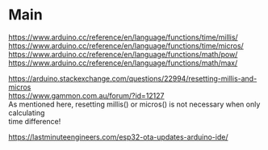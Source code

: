# Main
https://www.arduino.cc/reference/en/language/functions/time/millis/  
https://www.arduino.cc/reference/en/language/functions/time/micros/  
https://www.arduino.cc/reference/en/language/functions/math/pow/  
https://www.arduino.cc/reference/en/language/functions/math/max/  

https://arduino.stackexchange.com/questions/22994/resetting-millis-and-micros  
https://www.gammon.com.au/forum/?id=12127  
As mentioned here, resetting millis() or micros() is not necessary when only calculating  
time difference!  

https://lastminuteengineers.com/esp32-ota-updates-arduino-ide/  
